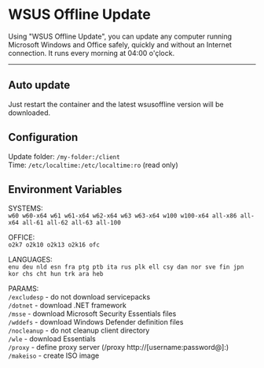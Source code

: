 # WSUS Offline Update

Using "WSUS Offline Update", you can update any computer running Microsoft Windows and Office safely, quickly and without an Internet connection. It runs every morning at 04:00 o'çlock.

-----------
## Auto update
Just restart the container and the latest wsusoffline version will be downloaded.

## Configuration
Update folder: `/my-folder:/client`    
Time: `/etc/localtime:/etc/localtime:ro` (read only)   

## Environment Variables
SYSTEMS:    
`w60 w60-x64 w61 w61-x64 w62-x64 w63 w63-x64 w100 w100-x64 all-x86 all-x64 all-61 all-62 all-63 all-100`

OFFICE:   
`o2k7 o2k10 o2k13 o2k16 ofc`

LANGUAGES:   
`enu deu nld esn fra ptg ptb ita rus plk ell csy dan nor sve fin jpn kor chs cht hun trk ara heb`

PARAMS:   
`/excludesp` - do not download servicepacks   
`/dotnet`    - download .NET framework   
`/msse`      - download Microsoft Security Essentials files   
`/wddefs`    - download Windows Defender definition files   
`/nocleanup` - do not cleanup client directory    
`/wle`       - download Essentials   
`/proxy`     - define proxy server (/proxy http://[username:password@]<server>:<port>)   
`/makeiso`   - create ISO image   
